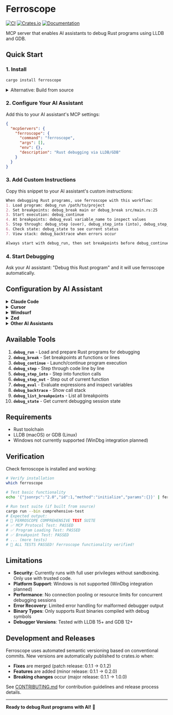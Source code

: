 # Ferroscope

[![CI](https://github.com/douglance/ferroscope/workflows/CI/badge.svg)](https://github.com/douglance/ferroscope/actions)
[![Crates.io](https://img.shields.io/crates/v/ferroscope.svg)](https://crates.io/crates/ferroscope)
[![Documentation](https://docs.rs/ferroscope/badge.svg)](https://docs.rs/ferroscope)

MCP server that enables AI assistants to debug Rust programs using LLDB and GDB.

## Quick Start

### 1. Install

```bash
cargo install ferroscope
```

<details>
<summary>Alternative: Build from source</summary>

```bash
git clone https://github.com/douglance/ferroscope.git
cd ferroscope
cargo install --path .
```
</details>

### 2. Configure Your AI Assistant

Add this to your AI assistant's MCP settings:

```json
{
  "mcpServers": {
    "ferroscope": {
      "command": "ferroscope",
      "args": [],
      "env": {},
      "description": "Rust debugging via LLDB/GDB"
    }
  }
}
```

### 3. Add Custom Instructions

Copy this snippet to your AI assistant's custom instructions:

```markdown
When debugging Rust programs, use ferroscope with this workflow:
1. Load program: debug_run /path/to/project
2. Set breakpoints: debug_break main or debug_break src/main.rs:25
3. Start execution: debug_continue
4. At breakpoints: debug_eval variable_name to inspect values
5. Step through: debug_step (over), debug_step_into (into), debug_step_out (out)
6. Check state: debug_state to see current status
7. View stack: debug_backtrace when errors occur

Always start with debug_run, then set breakpoints before debug_continue.
```

### 4. Start Debugging

Ask your AI assistant: "Debug this Rust program" and it will use ferroscope automatically.

## Configuration by AI Assistant

<details>
<summary><strong>Claude Code</strong></summary>

The configuration above works for Claude Code. Add it to Settings → MCP Servers, then restart.

</details>

<details>
<summary><strong>Cursor</strong></summary>

Add to `.cursor/config.json`:
```json
{"tools": {"ferroscope": {"command": "ferroscope", "description": "Debug Rust programs"}}}
```

</details>

<details>
<summary><strong>Windsurf</strong></summary>

Add to tools configuration:
```json
{"customTools": [{"name": "ferroscope", "command": "ferroscope", "type": "mcp"}]}
```

</details>

<details>
<summary><strong>Zed</strong></summary>

Add to `~/.config/zed/settings.json`:
```json
{"assistant": {"tools": {"ferroscope": {"command": "ferroscope", "args": []}}}}
```

</details>

<details>
<summary><strong>Other AI Assistants</strong></summary>

For any MCP-compatible AI assistant, the command is `ferroscope`. Check your assistant's documentation for "MCP tools" or "external tools".

</details>

## Available Tools

1. **`debug_run`** - Load and prepare Rust programs for debugging
2. **`debug_break`** - Set breakpoints at functions or lines  
3. **`debug_continue`** - Launch/continue program execution
4. **`debug_step`** - Step through code line by line
5. **`debug_step_into`** - Step into function calls
6. **`debug_step_out`** - Step out of current function
7. **`debug_eval`** - Evaluate expressions and inspect variables
8. **`debug_backtrace`** - Show call stack
9. **`debug_list_breakpoints`** - List all breakpoints
10. **`debug_state`** - Get current debugging session state

## Requirements

- Rust toolchain
- LLDB (macOS) or GDB (Linux)
- Windows not currently supported (WinDbg integration planned)

## Verification

Check ferroscope is installed and working:

```bash
# Verify installation
which ferroscope

# Test basic functionality
echo '{"jsonrpc":"2.0","id":1,"method":"initialize","params":{}}' | ferroscope

# Run test suite (if built from source)
cargo run --bin comprehensive-test
# Expected output:
# 🧪 FERROSCOPE COMPREHENSIVE TEST SUITE
# ✅ MCP Protocol Test: PASSED
# ✅ Program Loading Test: PASSED
# ✅ Breakpoint Test: PASSED
# ... (more tests)
# 🎉 ALL TESTS PASSED! Ferroscope functionality verified!
```

## Limitations

- **Security**: Currently runs with full user privileges without sandboxing. Only use with trusted code.
- **Platform Support**: Windows is not supported (WinDbg integration planned)
- **Performance**: No connection pooling or resource limits for concurrent debugging sessions
- **Error Recovery**: Limited error handling for malformed debugger output
- **Binary Types**: Only supports Rust binaries compiled with debug symbols
- **Debugger Versions**: Tested with LLDB 15+ and GDB 12+

## Development and Releases

Ferroscope uses automated semantic versioning based on conventional commits. New versions are automatically published to crates.io when:

- **Fixes** are merged (patch release: 0.1.1 → 0.1.2)
- **Features** are added (minor release: 0.1.1 → 0.2.0)  
- **Breaking changes** occur (major release: 0.1.1 → 1.0.0)

See [CONTRIBUTING.md](CONTRIBUTING.md) for contribution guidelines and release process details.

---

**Ready to debug Rust programs with AI!** 🦀